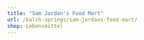 ```yaml
---
title: "Sam Jordan's Food Mart"
url: /balch-springs/sam-jordans-food-mart/
shop: Lebensmittel
---
```

